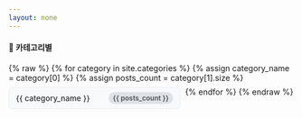 ```yaml
---
layout: none
---
```


<div class="sidebar-categories">
  <h4>📁 카테고리별</h4>
  <div class="categories-list">
    {% raw %}
    {% for category in site.categories %}
    {% assign category_name = category[0] %}
    {% assign posts_count = category[1].size %}
    <div class="category-item">
      <a href="{{ site.baseurl }}/categories/#{{ category_name | slugify }}" class="category-link">
        <span class="category-name">{{ category_name }}</span>
        <span class="category-count">{{ posts_count }}</span>
      </a>
    </div>
    {% endfor %}
    {% endraw %}
  </div>
</div>

<style>
.sidebar-categories {
  margin-bottom: 2rem;
}

.categories-list {
  display: flex;
  flex-wrap: wrap;
  gap: 0.5rem;
}

.category-item {
  flex: 1 1 calc(50% - 0.25rem);
  min-width: 120px;
}

.category-link {
  display: flex;
  justify-content: space-between;
  align-items: center;
  padding: 0.5rem 0.75rem;
  background-color: #f8f9fa;
  border: 1px solid #e9ecef;
  border-radius: 6px;
  text-decoration: none;
  color: #333;
  transition: all 0.2s ease;
  font-size: 0.85rem;
}

.category-link:hover {
  background-color: #007acc;
  color: white;
  border-color: #007acc;
  transform: translateY(-1px);
  box-shadow: 0 2px 4px rgba(0,0,0,0.1);
}

.category-name {
  font-weight: 500;
}

.category-count {
  background-color: #dee2e6;
  color: #495057;
  padding: 0.2rem 0.5rem;
  border-radius: 12px;
  font-size: 0.75rem;
  font-weight: 600;
  min-width: 20px;
  text-align: center;
}

.category-link:hover .category-count {
  background-color: rgba(255,255,255,0.2);
  color: white;
}
</style> 